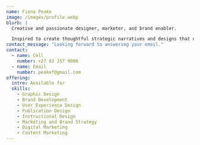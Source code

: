 ```yaml
---
name: Fiona Peake
image: /images/profile.webp
blurb: |
  Creative and passionate designer, marketer, and brand enabler.  

  Inspired to create thoughtful strategic narratives and designs that deliver significant and measurable results.
contact_message: "Looking forward to answering your email."
contact:
  - name: Cell
    number: +27 83 257 9000
  - name: Email
    number: peakef@gmail.com
offering:
  intro: Available for
  skills:
    - Graphic Design
    - Brand Development
    - User Experience Design
    - Publication Design
    - Instructional Design
    - Marketing and Brand Strategy
    - Digital Marketing
    - Content Marketing
---
```

